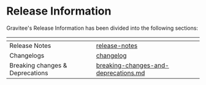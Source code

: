 # Release Information

Gravitee's Release Information has been divided into the following sections:

<table data-view="cards"><thead><tr><th></th><th data-hidden data-card-target data-type="content-ref"></th></tr></thead><tbody><tr><td>Release Notes</td><td><a href="release-notes/">release-notes</a></td></tr><tr><td>Changelogs</td><td><a href="changelog/">changelog</a></td></tr><tr><td>Breaking changes &#x26; Deprecations</td><td><a href="breaking-changes-and-deprecations.md">breaking-changes-and-deprecations.md</a></td></tr></tbody></table>
